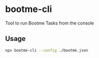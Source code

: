 # bootme-cli

Tool to run Bootme Tasks from the console

## Usage

```sh
npx bootme-cli --config ./bootme.json
```
